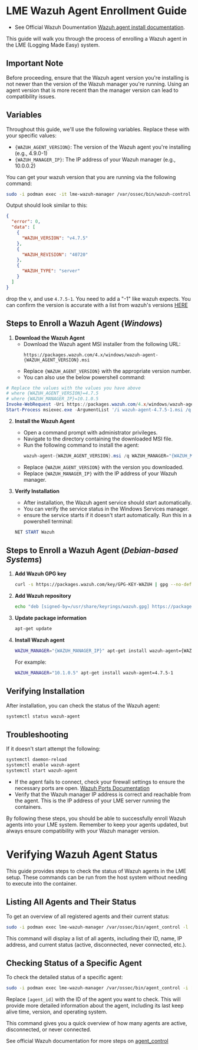 # LME Wazuh Agent Enrollment Guide

- See Official Wazuh Doumentation [Wazuh agent install documentation](https://documentation.wazuh.com/4.7/installation-guide/wazuh-agent/index.html).

This guide will walk you through the process of enrolling a Wazuh agent in the LME (Logging Made Easy) system.

## Important Note

Before proceeding, ensure that the Wazuh agent version you're installing is not newer than the version of the Wazuh manager you're running. Using an agent version that is more recent than the manager version can lead to compatibility issues.

## Variables

Throughout this guide, we'll use the following variables. Replace these with your specific values:

- `{WAZUH_AGENT_VERSION}`: The version of the Wazuh agent you're installing (e.g., 4.9.0-1)
- `{WAZUH_MANAGER_IP}`: The IP address of your Wazuh manager (e.g., 10.0.0.2)
 
You can get your wazuh version that you are running via the following command:
```bash
sudo -i podman exec -it lme-wazuh-manager /var/ossec/bin/wazuh-control -j info | jq
```

Output should look similar to this:
```json
{
  "error": 0,
  "data": [
    {
      "WAZUH_VERSION": "v4.7.5"
    },
    {
      "WAZUH_REVISION": "40720"
    },
    {
      "WAZUH_TYPE": "server"
    }
  ]
}
```
drop the v, and use `4.7.5-1`. You need to add a "-1" like wazuh expects.
You can confirm the version is accurate with a list from wazuh's versions [HERE](https://documentation.wazuh.com/current/installation-guide/packages-list.html)

## Steps to Enroll a Wazuh Agent (***Windows***)

1. **Download the Wazuh Agent**
   - Download the Wazuh agent MSI installer from the following URL:
     ```
     https://packages.wazuh.com/4.x/windows/wazuh-agent-{WAZUH_AGENT_VERSION}.msi
     ```
   - Replace `{WAZUH_AGENT_VERSION}` with the appropriate version number.
   - You can also use the below powershell command: 
```powershell
# Replace the values with the values you have above
# where {WAZUH_AGENT_VERSION}=4.7.5
# where {WAZUH_MANAGER_IP}=10.1.0.5
Invoke-WebRequest -Uri https://packages.wazuh.com/4.x/windows/wazuh-agent-4.7.5-1.msi -OutFile wazuh-agent-4.7.5-1.msi;`
Start-Process msiexec.exe -ArgumentList '/i wazuh-agent-4.7.5-1.msi /q WAZUH_MANAGER="10.1.0.5"' -Wait -NoNewWindow`
```

2. **Install the Wazuh Agent**
   - Open a command prompt with administrator privileges.
   - Navigate to the directory containing the downloaded MSI file.
   - Run the following command to install the agent:
     ```powershell
     wazuh-agent-{WAZUH_AGENT_VERSION}.msi /q WAZUH_MANAGER="{WAZUH_MANAGER_IP}"
     ```
   - Replace `{WAZUH_AGENT_VERSION}` with the version you downloaded.
   - Replace `{WAZUH_MANAGER_IP}` with the IP address of your Wazuh manager.

3. **Verify Installation**
   - After installation, the Wazuh agent service should start automatically.
   - You can verify the service status in the Windows Services manager.
   - ensure the service starts if it doesn't start automatically. Run this in a powershell terminal:
   ```powershell
   NET START Wazuh
   ```


## Steps to Enroll a Wazuh Agent (***Debian-based Systems***)

1. **Add Wazuh GPG key**
   ```bash
   curl -s https://packages.wazuh.com/key/GPG-KEY-WAZUH | gpg --no-default-keyring --keyring gnupg-ring:/usr/share/keyrings/wazuh.gpg --import && chmod 644 /usr/share/keyrings/wazuh.gpg
   ```

2. **Add Wazuh repository**
   ```bash
   echo "deb [signed-by=/usr/share/keyrings/wazuh.gpg] https://packages.wazuh.com/4.x/apt/ stable main" | tee -a /etc/apt/sources.list.d/wazuh.list
   ```

3. **Update package information**
   ```bash
   apt-get update
   ```

4. **Install Wazuh agent**
   ```bash
   WAZUH_MANAGER="{WAZUH_MANAGER_IP}" apt-get install wazuh-agent={WAZUH_AGENT_VERSION}
   ```
   
   For example: 
   ```bash
   WAZUH_MANAGER="10.1.0.5" apt-get install wazuh-agent=4.7.5-1
   ```

## Verifying Installation

After installation, you can check the status of the Wazuh agent:

```bash
systemctl status wazuh-agent
```

## Troubleshooting

If it doesn't start attempt the following: 
```bash
systemctl daemon-reload
systemctl enable wazuh-agent
systemctl start wazuh-agent
```

- If the agent fails to connect, check your firewall settings to ensure the necessary ports are open. [Wazuh Ports Documentation](https://documentation.wazuh.com/current/getting-started/architecture.html)
- Verify that the Wazuh manager IP address is correct and reachable from the agent. This is the IP address of your LME server running the containers.

By following these steps, you should be able to successfully enroll Wazuh agents into your LME system. Remember to keep your agents updated, but always ensure compatibility with your Wazuh manager version.


# Verifying Wazuh Agent Status

This guide provides steps to check the status of Wazuh agents in the LME setup. These commands can be run from the host system without needing to execute into the container.

## Listing All Agents and Their Status

To get an overview of all registered agents and their current status:

```bash
sudo -i podman exec lme-wazuh-manager /var/ossec/bin/agent_control -l
```

This command will display a list of all agents, including their ID, name, IP address, and current status (active, disconnected, never connected, etc.).

## Checking Status of a Specific Agent

To check the detailed status of a specific agent:

```bash
sudo -i podman exec lme-wazuh-manager /var/ossec/bin/agent_control -i [agent_id]
```

Replace `[agent_id]` with the ID of the agent you want to check. This will provide more detailed information about the agent, including its last keep alive time, version, and operating system.


This command gives you a quick overview of how many agents are active, disconnected, or never connected.

See official Wazuh documentation for more steps on [agent_control](https://documentation.wazuh.com/current/user-manual/reference/tools/agent-control.html)

